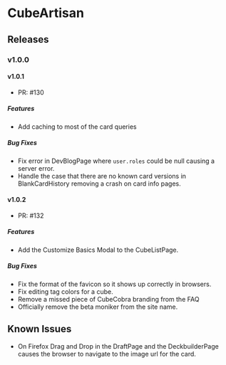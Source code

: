 # CubeArtisan

## Releases

### v1.0.0

#### v1.0.1

 - PR: #130

##### Features
 
 - Add caching to most of the card queries

##### Bug Fixes
 
 - Fix error in DevBlogPage where `user.roles` could be null causing a server error.
 - Handle the case that there are no known card versions in BlankCardHistory removing a crash on card info pages. 

#### v1.0.2
 
 - PR: #132

##### Features

 - Add the Customize Basics Modal to the CubeListPage.

##### Bug Fixes

 - Fix the format of the favicon so it shows up correctly in browsers.
 - Fix editing tag colors for a cube.
 - Remove a missed piece of CubeCobra branding from the FAQ
 - Officially remove the beta moniker from the site name.

## Known Issues

 - On Firefox Drag and Drop in the DraftPage and the DeckbuilderPage causes the browser to navigate to the image url for the card. 
